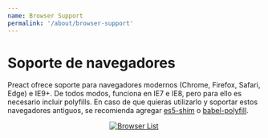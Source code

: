 ```yaml
---
name: Browser Support
permalink: '/about/browser-support'
---
```


# Soporte de navegadores

Preact ofrece soporte para navegadores modernos (Chrome, Firefox, Safari, Edge) e IE9+. De todos modos, funciona en IE7 e IE8, pero para ello es necesario incluir polyfills. En caso de que quieras utilizarlo y soportar estos navegadores antiguos, se recomienda agregar [es5-shim] o [babel-polyfill].

<center>
    <a href="https://saucelabs.com/u/preact">
        <img src="https://saucelabs.com/browser-matrix/preact.svg" alt="Browser List">
    </a>
</center>


[es5-shim]: https://github.com/es-shims/es5-shim
[babel-polyfill]: https://babeljs.io/docs/usage/polyfill/
